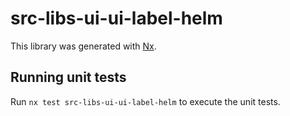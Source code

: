 # src-libs-ui-ui-label-helm

This library was generated with [Nx](https://nx.dev).


## Running unit tests

Run `nx test src-libs-ui-ui-label-helm` to execute the unit tests.

